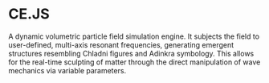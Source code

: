 # CE.JS
A dynamic volumetric particle field simulation engine. It subjects the field to user-defined, multi-axis resonant frequencies, generating emergent structures resembling Chladni figures and Adinkra symbology. This allows for the real-time sculpting of matter through the direct manipulation of wave mechanics via variable parameters.
